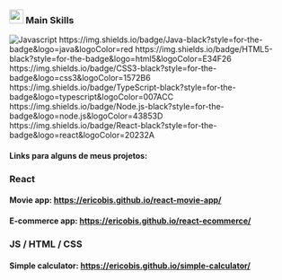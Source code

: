 ### <img src="https://media2.giphy.com/media/QssGEmpkyEOhBCb7e1/giphy.gif?cid=ecf05e47a0n3gi1bfqntqmob8g9aid1oyj2wr3ds3mg700bl&rid=giphy.gif" width ="25"><b> Main Skills</b>
 <img src = "https://img.shields.io/badge/JavaScript-black?style=for-the-badge&logo=javascript&logoColor=F7DF1E"  alt = "Javascript" />
https://img.shields.io/badge/Java-black?style=for-the-badge&logo=java&logoColor=red
https://img.shields.io/badge/HTML5-black?style=for-the-badge&logo=html5&logoColor=E34F26
https://img.shields.io/badge/CSS3-black?style=for-the-badge&logo=css3&logoColor=1572B6
https://img.shields.io/badge/TypeScript-black?style=for-the-badge&logo=typescript&logoColor=007ACC
https://img.shields.io/badge/Node.js-black?style=for-the-badge&logo=node.js&logoColor=43853D
https://img.shields.io/badge/React-black?style=for-the-badge&logo=react&logoColor=20232A

#### Links para alguns de meus projetos: 
### React
#### Movie app: https://ericobis.github.io/react-movie-app/
#### E-commerce app: https://ericobis.github.io/react-ecommerce/
### JS / HTML / CSS
#### Simple calculator: https://ericobis.github.io/simple-calculator/


<!--
**EricoBis/EricoBis** is a ✨ _special_ ✨ repository because its `README.md` (this file) appears on your GitHub profile.

Here are some ideas to get you started:

- 🔭 I’m currently working on ...
- 🌱 I’m currently learning ...
- 👯 I’m looking to collaborate on ...
- 🤔 I’m looking for help with ...
- 💬 Ask me about ...
- 📫 How to reach me: ...
- 😄 Pronouns: ...
- ⚡ Fun fact: ...
-->
